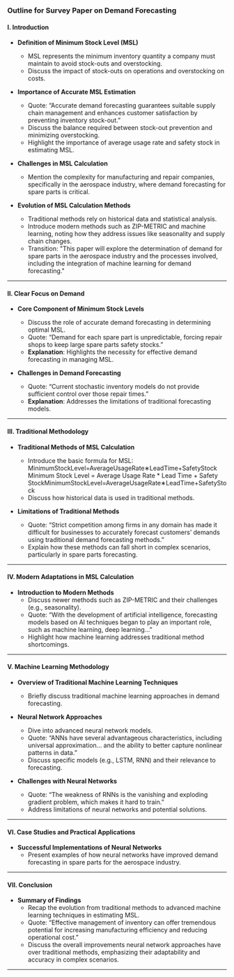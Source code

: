 ### Outline for Survey Paper on Demand Forecasting

#### I. Introduction

- **Definition of Minimum Stock Level (MSL)**
    
    - MSL represents the minimum inventory quantity a company must maintain to avoid stock-outs and overstocking.
    - Discuss the impact of stock-outs on operations and overstocking on costs.
- **Importance of Accurate MSL Estimation**
    
    - Quote: “Accurate demand forecasting guarantees suitable supply chain management and enhances customer satisfaction by preventing inventory stock-out.”
    - Discuss the balance required between stock-out prevention and minimizing overstocking.
    - Highlight the importance of average usage rate and safety stock in estimating MSL.
- **Challenges in MSL Calculation**
    
    - Mention the complexity for manufacturing and repair companies, specifically in the aerospace industry, where demand forecasting for spare parts is critical.
- **Evolution of MSL Calculation Methods**
    
    - Traditional methods rely on historical data and statistical analysis.
    - Introduce modern methods such as ZIP-METRIC and machine learning, noting how they address issues like seasonality and supply chain changes.
    - Transition: "This paper will explore the determination of demand for spare parts in the aerospace industry and the processes involved, including the integration of machine learning for demand forecasting."

---

#### II. Clear Focus on Demand

- **Core Component of Minimum Stock Levels**
    
    - Discuss the role of accurate demand forecasting in determining optimal MSL.
    - Quote: “Demand for each spare part is unpredictable, forcing repair shops to keep large spare parts safety stocks.”
    - **Explanation**: Highlights the necessity for effective demand forecasting in managing MSL.
- **Challenges in Demand Forecasting**
    
    - Quote: “Current stochastic inventory models do not provide sufficient control over those repair times.”
    - **Explanation**: Addresses the limitations of traditional forecasting models.

---

#### III. Traditional Methodology

- **Traditional Methods of MSL Calculation**
    
    - Introduce the basic formula for MSL: MinimumStockLevel=AverageUsageRate∗LeadTime+SafetyStock Minimum Stock Level = Average Usage Rate * Lead Time + Safety StockMinimumStockLevel=AverageUsageRate∗LeadTime+SafetyStock
    - Discuss how historical data is used in traditional methods.
- **Limitations of Traditional Methods**
    
    - Quote: “Strict competition among firms in any domain has made it difficult for businesses to accurately forecast customers’ demands using traditional demand forecasting methods.”
    - Explain how these methods can fall short in complex scenarios, particularly in spare parts forecasting.

---

#### IV. Modern Adaptations in MSL Calculation

- **Introduction to Modern Methods**
    - Discuss newer methods such as ZIP-METRIC and their challenges (e.g., seasonality).
    - Quote: “With the development of artificial intelligence, forecasting models based on AI techniques began to play an important role, such as machine learning, deep learning...”
    - Highlight how machine learning addresses traditional method shortcomings.

---

#### V. Machine Learning Methodology

- **Overview of Traditional Machine Learning Techniques**
    
    - Briefly discuss traditional machine learning approaches in demand forecasting.
- **Neural Network Approaches**
    
    - Dive into advanced neural network models.
    - Quote: “ANNs have several advantageous characteristics, including universal approximation... and the ability to better capture nonlinear patterns in data.”
    - Discuss specific models (e.g., LSTM, RNN) and their relevance to forecasting.
- **Challenges with Neural Networks**
    
    - Quote: “The weakness of RNNs is the vanishing and exploding gradient problem, which makes it hard to train.”
    - Address limitations of neural networks and potential solutions.

---

#### VI. Case Studies and Practical Applications

- **Successful Implementations of Neural Networks**
    - Present examples of how neural networks have improved demand forecasting in spare parts for the aerospace industry.

---

#### VII. Conclusion

- **Summary of Findings**
    - Recap the evolution from traditional methods to advanced machine learning techniques in estimating MSL.
    - Quote: “Effective management of inventory can offer tremendous potential for increasing manufacturing efficiency and reducing operational cost.”
    - Discuss the overall improvements neural network approaches have over traditional methods, emphasizing their adaptability and accuracy in complex scenarios.

---